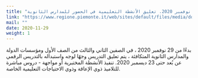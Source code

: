```yaml
---
title: "المرسوم الرئاسي للمجلس الإقليمي رقم 132 - 28 نوفمبر 2020. تعليق الأنشطة التعليمية في الحضور للمدارس الثانوية"
link: "https://www.regione.piemonte.it/web/sites/default/files/media/documenti/2020-11/ord._n._132_del_28_novembre_2020_v3_0.pdf"
mail: ""
date: 2020-11-29
weight: 1
---
```


بدءًا من 29 نوفمبر 2020 ، في الصفين الثاني والثالث من الصف الأول ومؤسسات الدولة والمدارس الثانوية المتكافئة ، يتم تعليق التدريس وجهًا لوجه واستبداله بالتدريس الرقمي عن بُعد حتى 23 ديسمبر 2020. تنفيذ الأنشطة المختبرية أو مواجهة - دروس مباشرة للتلاميذ ذوي الإعاقة وذوي الاحتياجات التعليمية الخاصة.
